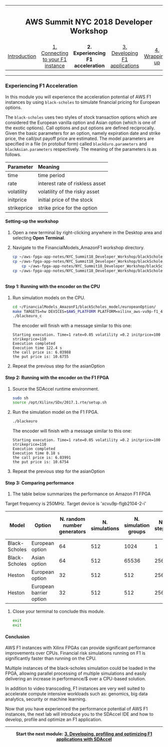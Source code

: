 
<table style="width:100%">
  <tr>
    <th width="100%" colspan="5"><h2>AWS Summit NYC 2018 Developer Workshop</h2></th>
  </tr>
  <tr>
    <td width="20%" align="center"><a href="README.md">Introduction</a></td>
    <td width="20%" align="center"><a href="SETUP.md">1. Connecting to your F1 instance</a></td> 
    <td width="20%" align="center"><b>2. Experiencing F1 acceleration</b></td>
    <td width="20%" align="center"><a href="IDCT_Lab.md">3. Developing F1 applications</a></td>
    <td width="20%" align="center"><a href="WRAP_UP.md">4. Wrapping-up</td>
  </tr>
</table>

---------------------------------------

### Experiencing F1 Acceleration

In this module you will experience the acceleration potential of AWS F1 instances by using ```black-scholes``` to simulate financial pricing for European options. 


The ```black-scholes``` uses two styles of stock transaction options which are considered the European vanilla option and Asian option (which is one of the exotic options). Call options and put options are defined reciprocally. Given the basic parameters for an option, namely expiration date and strike price, the call/put payoff price are estimated.  The model parameters are specified in a file (in protobuf form) called ```blackEuro.parameters``` and ```blackAsian.parameters``` respectively. The meaning of the parameters is as follows.

Parameter |  Meaning 
:-------- | :---
time      |  time period 
rate       |  interest rate of riskless asset 
volatility|  volatility of the risky asset 
initprice	 |  initial price of the stock 
strikeprice       |  strike price for the option 


#### Setting-up the workshop

1. Open a new terminal by right-clicking anywhere in the Desktop area and selecting **Open Terminal**. 
1. Navigate to the FinancialModels_AmazonF1 workshop directory.
    ```bash
    cp ~/aws-fpga-app-notes/NYC_Summit18_Developer_Workshop/blackScholes_model/europeanOption/*awsxclbin ~/FinancialModels_AmazonF1/blackScholes_model/europeanOption/
    cp ~/aws-fpga-app-notes/NYC_Summit18_Developer_Workshop/blackScholes_model/europeanOption/blackeuro ~/FinancialModels_AmazonF1/blackScholes_model/europeanOption/
        cp ~/aws-fpga-app-notes/NYC_Summit18_Developer_Workshop/blackScholes_model/asianOption/*awsxclbin ~/FinancialModels_AmazonF1/blackScholes_model/asianOption/
    cp ~/aws-fpga-app-notes/NYC_Summit18_Developer_Workshop/blackScholes_model/asianOption/blackeuro ~/FinancialModels_AmazonF1/blackScholes_model/asianOption/

    ```

    ```

#### Step 1: Running with the encoder on the CPU 

1. Run simulation models on the CPU.
    ```bash
    cd ~/FinancialModels_AmazonF1/blackScholes_model/europeanOption/
    make TARGETS=hw DEVICES=$AWS_PLATFORM PLATFORM=xilinx_aws-vu9p-f1_4ddr-xpr-2pr-4_0 pure_c
    ./blackeuro_c
    ```

    The encoder will finish with a message similar to this one:
    ```
    Starting execution. Time=1 rate=0.05 volatility =0.2 initprice=100 strikeprice=110 
    Execution completed
    Execution time 122.4 s
    the call price is: 6.03988
    the put price is: 10.6755
    ```
    
1. Repeat the previous step for the asianOption

 
#### Step 2: Running with the encoder on the F1 FPGA 


1. Source the SDAccel runtime environment.
    ```bash
    sudo sh
    source /opt/Xilinx/SDx/2017.1.rte/setup.sh

1. Run the simulation model on the F1 FPGA.
    ```bash
    ./blackeuro 
    ```

    The encoder will finish with a message similar to this one: 
    ```
    Starting execution. Time=1 rate=0.05 volatility =0.2 initprice=100 strikeprice=110
    Execution completed
    Execution time 0.18 s
    the call price is: 6.03991
    the put price is: 10.6754
    ```   
1. Repeat the previous step for the asianOption



#### Step 3: Comparing performance 

1. The table below summarizes the performance on Amazon F1 FPGA

Target frequency is 250MHz. 
Target device is 'xcvu9p-flgb2104-2-i'

| Model | Option | N. random number generators | N. simulations | N. simulation groups | N. steps   | Time C5 CPU [s] | Time F1 CPU [s] | Time F1 FPGA [s] | LUT | LUTMem | REG | BRAM | DSP | 
|-|-|-|-|-|-|-|-|-|-|-|-|-|-|
| Black-Scholes | European option  |64|512| 1024|  1 | 125 |114|0.23|31% |2%|15% |26% |43%|
| Black-Scholes | Asian option     |64|512|65536|256 | 376 |497|0.83|31% |2%|16% |26% |43%|
| Heston | European option         |32|512|  512|256 | 226 |330|1.52|18% |2%| 9% |11% |26%|
| Heston | European barrier option |32|512|  512|256 | 32 | 40|0.75|18% |2%| 9% |11% |26%|

1. Close your terminal to conclude this module.
    ```bash
    exit
    exit
    ```

#### Conclusion

AWS F1 instances with Xilinx FPGAs can provide significant performance improvements over CPUs. Financial risk simulations running on F1 is significantly faster than running on the CPU. 

Multiple instances of the black-scholes simulation could be loaded in the FPGA, allowing parallel processing of multiple  simulations and easily delivering an increase in performance/$ over a CPU-based solution. 

In addition to video transcoding, F1 instances are very well suited to accelerate compute intensive workloads such as: genomics, big data analytics, security or machine learning.

Now that you have experienced the performance potential of AWS F1 instances, the next lab will introduce you to the SDAccel IDE and how to develop, profile and optimize an F1 application.

---------------------------------------

<p align="center"><b>
Start the next module: <a href="IDCT_Lab.md">3. Developing, profiling and optimizing F1 applications with SDAccel</a>
</b></p>

